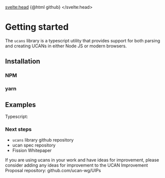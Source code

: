 <script lang="ts">
  import { Highlight, HighlightAuto } from "svelte-highlight"
  import typescript from "svelte-highlight/src/languages/typescript";
  import github from "svelte-highlight/src/styles/github";
  import OutlineHelper from '$components/OutlineHelper.svelte'
  import { route } from '$lib/nav_store'
  import { onMount } from 'svelte'

  import {
    OutboundLink
  } from 'carbon-components-svelte'

  onMount(() => {
  })

  const yarn_install = `yarn add ucans`;
  const npm_install = `npm install --save`;
  const typscript_eg = `import * as ucan from 'ucans'

// in-memory keypair
const keypair = await ucan.EdKeypair.create()
const u = await ucan.build({
  audience: audience.did(), //recipient
  issuer: keypair, //signing key
  capabilities: [ // permissions for ucan
    {
      "wnfs": "boris.fission.name/public/photos/",
      "cap": "OVERWRITE"
    },
    {
      "wnfs": "boris.fission.name/private/4tZA6S61BSXygmJGGW885odfQwpnR2UgmCaS5CfCuWtEKQdtkRnvKVdZ4q6wBXYTjhewomJWPL2ui3hJqaSodFnKyWiPZWLwzp1h7wLtaVBQqSW4ZFgyYaJScVkBs32BThn6BZBJTmayeoA9hm8XrhTX4CGX5CVCwqvEUvHTSzAwdaR",
      "cap": "APPEND"
    },
    {
      "email": "boris@fission.codes",
      "cap": "SEND"
    }
  ]
})
const token = ucan.encode(u) // base64 jwt-formatted auth token

// You can also use your own signing function if you're bringing your own key management solution
const { header, payload } = await ucan.buildParts(...)
const u = await ucan.addSignature(header, payload, signingFn)}`;

</script>

<svelte:head>
  {@html github}
</svelte:head>

<div class="markdown-generated">

<OutlineHelper />

# Getting started

The `ucans` library is a typescript utility that provides support for both parsing and creating UCANs in either Node JS or modern browsers.

## Installation

### NPM

<HighlightAuto code={npm_install} />

### yarn

<HighlightAuto code={yarn_install} />

## Examples

Typescript:

<Highlight language={typescript} code={typscript_eg} />

### Next steps

 * <OutboundLink href="">`ucans` library github repository</OutboundLink>
 * <OutboundLink href="https://github.com/ucan-wg/spec">ucan spec repository</OutboundLink>
 * <OutboundLink href="https://whitepaper.fission.codes/authorization/id-overview">Fission Whitepaper</OutboundLink>

 If you are using ucans in your work and have ideas for improvement, please consider adding any ideas for improvement to the UCAN Improvement Proposal repository: <OutboundLink href="https://github.com/ucan-wg/UIPs">github.com/ucan-wg/UIPs</OutboundLink>

</div>
<style>
</style>